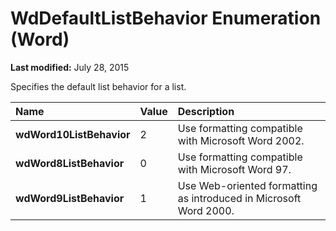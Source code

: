 
# WdDefaultListBehavior Enumeration (Word)

 **Last modified:** July 28, 2015

Specifies the default list behavior for a list.


|**Name**|**Value**|**Description**|
|:-----|:-----|:-----|
| **wdWord10ListBehavior**|2|Use formatting compatible with Microsoft Word 2002.|
| **wdWord8ListBehavior**|0|Use formatting compatible with Microsoft Word 97.|
| **wdWord9ListBehavior**|1|Use Web-oriented formatting as introduced in Microsoft Word 2000. |
